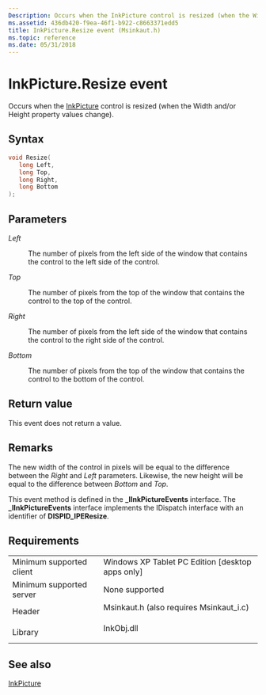 ```yaml
---
Description: Occurs when the InkPicture control is resized (when the Width and/or Height property values change).
ms.assetid: 436db420-f9ea-46f1-b922-c8663371edd5
title: InkPicture.Resize event (Msinkaut.h)
ms.topic: reference
ms.date: 05/31/2018
---
```


# InkPicture.Resize event

Occurs when the [InkPicture](inkpicture-control-reference.md) control is resized (when the Width and/or Height property values change).

## Syntax


```C++
void Resize(
   long Left,
   long Top,
   long Right,
   long Bottom
);
```



## Parameters

<dl> <dt>

*Left* 
</dt> <dd>

The number of pixels from the left side of the window that contains the control to the left side of the control.

</dd> <dt>

*Top* 
</dt> <dd>

The number of pixels from the top of the window that contains the control to the top of the control.

</dd> <dt>

*Right* 
</dt> <dd>

The number of pixels from the left side of the window that contains the control to the right side of the control.

</dd> <dt>

*Bottom* 
</dt> <dd>

The number of pixels from the top of the window that contains the control to the bottom of the control.

</dd> </dl>

## Return value

This event does not return a value.

## Remarks

The new width of the control in pixels will be equal to the difference between the *Right* and *Left* parameters. Likewise, the new height will be equal to the difference between *Bottom* and *Top*.

This event method is defined in the **\_IInkPictureEvents** interface. The **\_IInkPictureEvents** interface implements the IDispatch interface with an identifier of **DISPID\_IPEResize**.

## Requirements



|                                     |                                                                                                                     |
|-------------------------------------|---------------------------------------------------------------------------------------------------------------------|
| Minimum supported client<br/> | Windows XP Tablet PC Edition \[desktop apps only\]<br/>                                                       |
| Minimum supported server<br/> | None supported<br/>                                                                                           |
| Header<br/>                   | <dl> <dt>Msinkaut.h (also requires Msinkaut\_i.c)</dt> </dl> |
| Library<br/>                  | <dl> <dt>InkObj.dll</dt> </dl>                               |



## See also

<dl> <dt>

[InkPicture](inkpicture-control-reference.md)
</dt> </dl>

 

 




